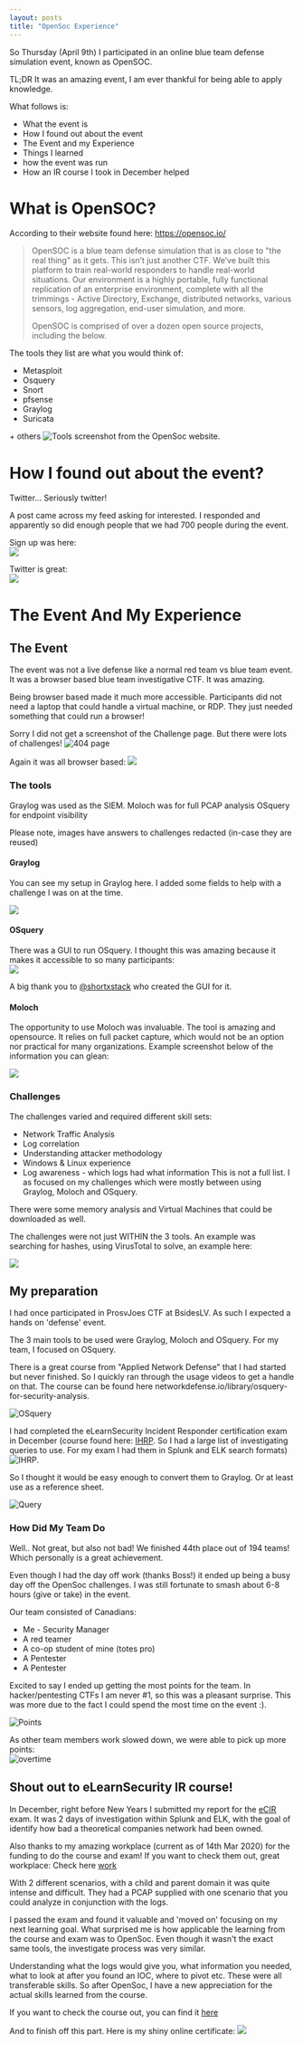 ```yaml
---
layout: posts
title: "OpenSoc Experience"
---
```

So Thursday (April 9th) I participated in an online blue team defense simulation event, known as OpenSOC.

TL;DR It was an amazing event, I am ever thankful for being able to apply knowledge.

What follows is:
* What the event is
* How I found out about the event
* The Event and my Experience
* Things I learned
* how the event was run
* How an IR course I took in December helped



# What is OpenSOC?
According to their website found here: https://opensoc.io/
> OpenSOC is a blue team defense simulation that is as close to "the real thing" as it gets. This isn’t just another CTF. We’ve built this platform to train real-world responders to handle real-world situations. Our environment is a highly portable, fully functional replication of an enterprise environment, complete with all the trimmings - Active Directory, Exchange, distributed networks, various sensors, log aggregation, end-user simulation, and more.
>
> OpenSOC is comprised of over a dozen open source projects, including the below.

The tools they list are what you would think of:  
* Metasploit
* Osquery
* Snort
* pfsense
* Graylog
* Suricata

\+ others
![Tools](/images/opensoc_1.png)
screenshot from the  OpenSoc website.

# How I found out about the event?
Twitter... Seriously twitter!

A post came across my feed asking for interested. I responded and apparently so did enough people that we had 700 people during the event.


Sign up was here:  
![](/images/opensoc_11.png)

Twitter is great:  
![](/images/opensoc_12.png)


# The Event And My Experience


## The Event
The event was not a live defense like a normal red team vs blue team event. It was a browser based blue team investigative CTF. It was amazing.

Being browser based made it much more accessible. Participants did not need a laptop that could handle a virtual machine, or RDP. They just needed something that could run a browser!


Sorry I did not get a screenshot of the Challenge page. But there were lots of challenges!
![404 page](/images/opensoc_5.png)

Again it was all browser based:
![](/images/opensoc_6.png)

### The tools
Graylog was used as the SIEM.
Moloch was for full PCAP analysis
OSquery  for endpoint visibility

Please note, images have answers to challenges redacted (in-case they are reused)

#### Graylog
You can see my setup in Graylog here. I added some fields to help with a challenge I was on at the time.

![](/images/opensoc_9.png)

#### OSquery
There was a GUI to run OSquery. I thought this was amazing because it makes it accessible to so many participants:  
![](/images/opensoc_10.png)

A big thank you to [@shortxstack](https://twitter.com/shortxstack) who created the GUI for it. 

#### Moloch
The opportunity to use Moloch  was invaluable. The tool is amazing and opensource. It relies on full packet capture, which would not be an option nor practical for many organizations. Example screenshot below of the information you can glean:

![](/images/opensoc_15.png)


### Challenges
The challenges varied and required different skill sets:  
* Network Traffic Analysis
* Log correlation
* Understanding attacker methodology
* Windows & Linux experience
* Log awareness - which logs had what information
This is not a full list. I as focused on my challenges which were mostly between using Graylog, Moloch and OSquery.

There were some memory analysis and Virtual Machines that could be downloaded as well.

The challenges were not just WITHIN the 3 tools. An example was searching for hashes, using VirusTotal to solve, an example here:  

![](/images/opensoc_16.png)



## My preparation
I had once participated in ProsvJoes CTF at BsidesLV. As such I expected a hands on 'defense' event. 

The 3 main tools to be used were Graylog, Moloch and OSquery. For my team, I focused on OSquery.  
  
There is a great course from "Applied Network Defense" that I had started but never finished. So I quickly ran through the usage videos to get a handle on that. The course can be found here networkdefense.io/library/osquery-for-security-analysis.

![OSquery](/images/opensoc_2.png)
 
I had completed the eLearnSecurity Incident Responder certification exam in December (course found here: [IHRP](https://www.elearnsecurity.com/course/incident_handling_response_professional/). So I had a large list of investigating queries to use. For my exam I had them in Splunk and ELK search formats) ![IHRP](/images/opensoc_4.png).

So I thought it would be easy enough to convert them to Graylog. Or at least use as a reference sheet.

![Query](/images/opensoc_3.png)

### How Did My Team Do
Well.. Not great, but also not bad!
We finished 44th place out of 194 teams! Which personally is a great achievement.

Even though I had the day off work (thanks Boss!) it ended up being a busy day off the OpenSoc challenges.  I was still fortunate to smash about 6-8 hours (give or take) in the event. 

Our team consisted of Canadians:
* Me - Security Manager
* A red teamer  
* A co-op student of mine (totes pro)
* A Pentester
* A Pentester

Excited to say I ended up getting the most points for the team. In hacker/pentesting CTFs I am never #1, so this was a pleasant surprise. This was more due to the fact I could spend the most time on the event :).

![Points](/images/opensoc_7.png)

As other team members work slowed down, we were able to pick up more points:  
![overtime](/images/opensoc_8.png)

## Shout out to eLearnSecurity IR course!

In December, right before New Years I submitted my report for the [eCIR](https://www.elearnsecurity.com/certification/ecir/) exam. It was 2 days of investigation within Splunk and ELK, with the goal of identify how bad a theoretical companies network had been owned.  

Also thanks to my amazing workplace (current as of 14th Mar 2020) for the funding to do the course and exam! If you want to check them out, great workplace: Check here [work](https://points.com/)
  
With 2 different scenarios, with a child and parent domain it was quite intense and difficult. They had a PCAP supplied with  one scenario that you could analyze in conjunction with the logs.

I passed the exam and found it valuable and 'moved on' focusing on my next learning goal. What surprised me is how applicable the learning from the course and exam was to OpenSoc. Even though it wasn't the exact same tools, the investigate process was very similar.

Understanding what the logs would give you, what information you needed, what to look at after you found an IOC, where to pivot etc. These were all transferable skills. So after OpenSoc, I have a new appreciation for the actual skills learned from the course.

If you want to check the course out, you can find it [here](https://www.elearnsecurity.com/course/incident_handling_response_professional/)


And to finish off this part. Here is my shiny online certificate:
![](/images/opensoc_17.png)




